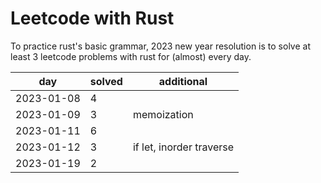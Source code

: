 # Leetcode with Rust

To practice rust's basic grammar, 2023 new year resolution is to solve at least 3 leetcode problems with rust for (almost) every day.


| day | solved | additional |
| ----|--------| -----------|
| 2023-01-08 | 4 | |
| 2023-01-09 | 3 | memoization |
| 2023-01-11 | 6 | |
| 2023-01-12 | 3 |  if let, inorder traverse |
| 2023-01-19 | 2 | |